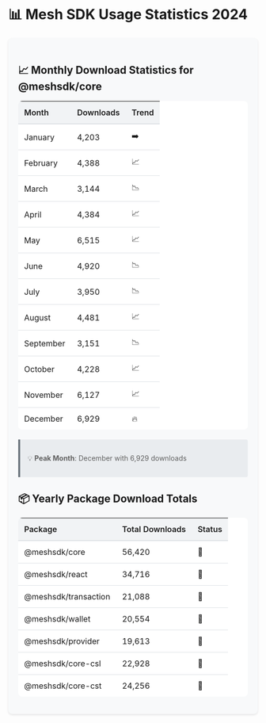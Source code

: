 # 📊 Mesh SDK Usage Statistics 2024

<div class="stats-container">

## 📈 Monthly Download Statistics for @meshsdk/core

| Month | Downloads | Trend |
|:------|:----------|:------|
| January | 4,203 | ➡️ |
| February | 4,388 | 📈 |
| March | 3,144 | 📉 |
| April | 4,384 | 📈 |
| May | 6,515 | 📈 |
| June | 4,920 | 📉 |
| July | 3,950 | 📉 |
| August | 4,481 | 📈 |
| September | 3,151 | 📉 |
| October | 4,228 | 📈 |
| November | 6,127 | 📈 |
| December | 6,929 | 🔥 |

> 💡 **Peak Month**: December with 6,929 downloads

## 📦 Yearly Package Download Totals

| Package | Total Downloads | Status |
|:--------|:---------------|:-------|
| @meshsdk/core | 56,420 | 🌟 |
| @meshsdk/react | 34,716 | 🌟 |
| @meshsdk/transaction | 21,088 | 🌟 |
| @meshsdk/wallet | 20,554 | 🌟 |
| @meshsdk/provider | 19,613 | 🌟 |
| @meshsdk/core-csl | 22,928 | 🌟 |
| @meshsdk/core-cst | 24,256 | 🌟 |

</div>

<style>
.stats-container {
    background: #f8f9fa;
    border-radius: 8px;
    padding: 20px;
    margin: 20px 0;
    box-shadow: 0 2px 4px rgba(0,0,0,0.1);
}

table {
    border-collapse: separate;
    border-spacing: 0;
    width: 100%;
    margin: 15px 0;
    background: white;
    border-radius: 8px;
    overflow: hidden;
}

th {
    background: #f1f3f5;
    padding: 12px;
    text-align: left;
    font-weight: 600;
    border-bottom: 2px solid #dee2e6;
}

td {
    padding: 12px;
    border-bottom: 1px solid #dee2e6;
}

tr:last-child td {
    border-bottom: none;
}

tr:hover {
    background-color: #f8f9fa;
}

blockquote {
    background: #e9ecef;
    border-left: 4px solid #6c757d;
    margin: 20px 0;
    padding: 15px;
    border-radius: 0 4px 4px 0;
}
</style>
